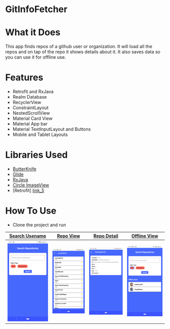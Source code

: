 # GitInfoFetcher

# What it Does
  This app finds repos of a github user or organization. It will load all the repos and on tap of the repo it shows details about it. It also saves data so you can use it for offline use.

# Features
  - Retrofit and RxJava
  - Realm Database
  - RecyclerView
  - ConstraintLayout
  - NestedScrollView
  - Material Card View
  - Material App bar
  - Material TextInputLayout and Buttons
  - Mobile and Tablet Layouts
  
# Libraries Used
  - [ButterKnife][link_1]
  - [Glide][link_2]
  - [RxJava][link_3]
  - [Circle ImageView][link_4]
  - [Retrofit] [link_5]
  
# How To Use
  - Clone the project and run

[Search Usename][screen_1] | [Repo View][screen_2] | [Repo Detail][screen_3] | [Offline View][screen_4] 
--- | --- | --- | --- 
![screen_1] | ![screen_2] | ![screen_3] | ![screen_4] 


[screen_1]: https://raw.githubusercontent.com/PranjalDesai/GitInfoFetcher/master/Screenshots/Screenshot_20180727-201709.png

[screen_2]: https://raw.githubusercontent.com/PranjalDesai/GitInfoFetcher/master/Screenshots/Screenshot_20180727-201815.png

[screen_3]: https://raw.githubusercontent.com/PranjalDesai/GitInfoFetcher/master/Screenshots/Screenshot_20180727-201829.png

[screen_4]: https://raw.githubusercontent.com/PranjalDesai/GitInfoFetcher/master/Screenshots/Screenshot_20180727-201838.png

[link_1]: https://github.com/JakeWharton/butterknife

[link_2]: https://github.com/bumptech/glide

[link_3]: https://github.com/ReactiveX/RxAndroid

[link_4]: https://github.com/hdodenhof/CircleImageView

[link_5]: http://square.github.io/retrofit/
